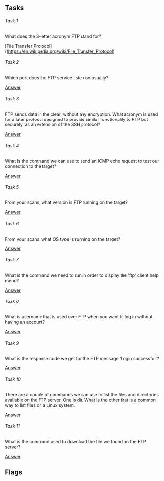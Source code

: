 ## Tasks

###### Task 1

What does the 3-letter acronym FTP stand for?

[File Transfer Protocol]((https://en.wikipedia.org/wiki/File_Transfer_Protocol)

###### Task 2

Which port does the FTP service listen on usually?

[Answer](link)

###### Task 3

FTP sends data in the clear, without any encryption. What acronym is used for a later protocol designed to provide similar functionality to FTP but securely, as an extension of the SSH protocol?

[Answer](link)

###### Task 4

What is the command we can use to send an ICMP echo request to test our connection to the target?

[Answer](link)

###### Task 5

From your scans, what version is FTP running on the target? 

[Answer](link)

###### Task 6

From your scans, what OS type is running on the target?

[Answer](link)

###### Task 7

What is the command we need to run in order to display the 'ftp' client help menu? 

[Answer](link)

###### Task 8

What is username that is used over FTP when you want to log in without having an account? 

[Answer](link)

###### Task 9

What is the response code we get for the FTP message 'Login successful'? 

[Answer](link)

###### Task 10

There are a couple of commands we can use to list the files and directories available on the FTP server. One is dir. What is the other that is a common way to list files on a Linux system.

[Answer](link)

###### Task 11

What is the command used to download the file we found on the FTP server? 

[Answer](link)

## Flags
























